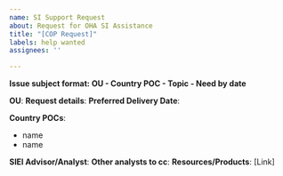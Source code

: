 ```yaml
---
name: SI Support Request
about: Request for OHA SI Assistance
title: "[COP Request]"
labels: help wanted
assignees: ''

---
```


**Issue subject format:  **OU - Country POC - Topic - Need by date****

**OU**:
**Request details**:
**Preferred Delivery Date**:

**Country POCs**:
- name
- name

**SIEI Advisor/Analyst**:
**Other analysts to cc**:
**Resources/Products**: [Link]
